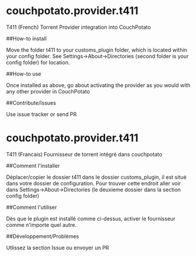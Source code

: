 couchpotato.provider.t411
===========================

T411 (French) Torrent Provider integration into CouchPotato

##How-to install

Move the folder t411 to your customs_plugin folder, which is located within your config folder. See Settings->About->Directories (second folder is your config folder) for location. 

##How-to use

Once installed as above, go about activating the provider as you would with any other provider in CouchPotato

##Contribute/Issues

Use issue tracker or send PR

couchpotato.provider.t411
===========================

T411 (Francais) Fournisseur de torrent intégré dans couchpotato

##Comment l'installer

Déplacer/copier le dossier t411 dans le dossier customs_plugin, il est situé dans votre dossier de configuration. Pour trouver cette endroit aller voir dans Settings->About->Directories (le deuxieme dossier dans la section config folder)

##Comment l'utiliser

Dès que le plugin est installé comme ci-dessus, activer le fournisseur comme n'importe quel autre.

##Développement/Problèmes

Utlissez la section Issue ou envoyer un PR
